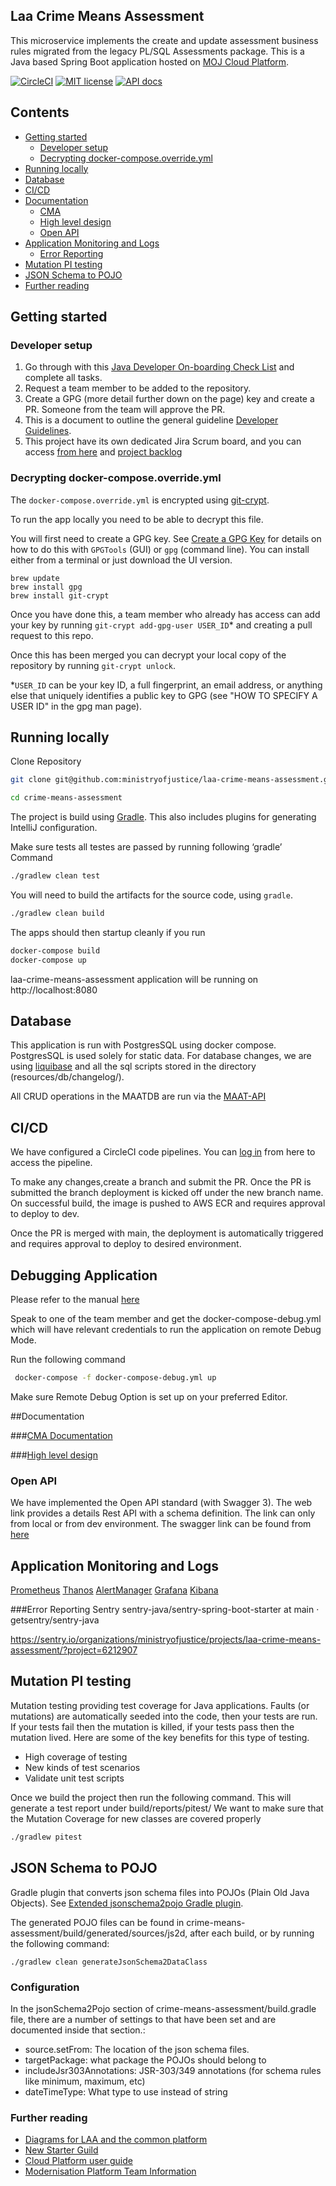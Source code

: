 ## Laa Crime Means Assessment

This microservice implements the create and update assessment business rules migrated from the legacy PL/SQL Assessments package.
This is a Java based Spring Boot application hosted on [MOJ Cloud Platform](https://user-guide.cloud-platform.service.justice.gov.uk/documentation/concepts/about-the-cloud-platform.html).

[![CircleCI](https://dl.circleci.com/status-badge/img/gh/ministryofjustice/laa-crime-means-assessment/tree/main.svg?style=shield)](https://dl.circleci.com/status-badge/redirect/gh/ministryofjustice/laa-crime-means-assessment/tree/main)
[![MIT license](https://img.shields.io/badge/License-MIT-blue.svg)](LICENSE)
[![API docs](https://img.shields.io/badge/API_docs_-view-85EA2D.svg?logo=swagger)](https://laa-crime-means-assessment-dev.apps.live.cloud-platform.service.justice.gov.uk/open-api/swagger-ui/index.html)

## Contents

- [Getting started](#getting-started)
    - [Developer setup](#developer-setup)
    - [Decrypting docker-compose.override.yml](#decrypting-docker-composeoverrideyml)
- [Running locally](#running-locally)
- [Database](#database)
- [CI/CD](#cicd)
- [Documentation](#documentation)
  - [CMA](#cma)
  - [High level design](#high-level-design)
  - [Open API](#open-api)
- [Application Monitoring and Logs](#application-monitoring-and-logs)
  - [Error Reporting](#error-reporting)
- [Mutation PI testing](#mutation-pi-testing)
- [JSON Schema to POJO](#json-schema-to-pojo)
- [Further reading](#further-reading)

## Getting started

### Developer setup

1. Go through with this [Java Developer On-boarding Check List](https://dsdmoj.atlassian.net/wiki/spaces/ASLST/pages/3738468667/Java+Developer+Onboarding+Check+List/) and complete all tasks.
2. Request a team member to be added to the repository.
3. Create a GPG (more detail further down on the page) key and create a PR. Someone from the team will approve the PR.
4. This is a document to outline the general guideline [Developer Guidelines](https://dsdmoj.atlassian.net/wiki/spaces/ASLST/pages/3896049821/Developer+Guidelines).
5. This project have its own dedicated Jira Scrum board, and you can access [from here](https://dsdmoj.atlassian.net/jira/software/projects/LCAM/boards/881) and [project backlog](https://dsdmoj.atlassian.net/jira/software/projects/LCAM/boards/881/backlog)

### Decrypting docker-compose.override.yml

The `docker-compose.override.yml` is encrypted using [git-crypt](https://github.com/AGWA/git-crypt).

To run the app locally you need to be able to decrypt this file.

You will first need to create a GPG key. See [Create a GPG Key](https://docs.publishing.service.gov.uk/manual/create-a-gpg-key.html) for details on how to do this with `GPGTools` (GUI) or `gpg` (command line).
You can install either from a terminal or just download the UI version.

```
brew update
brew install gpg
brew install git-crypt
```

Once you have done this, a team member who already has access can add your key by running `git-crypt add-gpg-user USER_ID`\* and creating a pull request to this repo.

Once this has been merged you can decrypt your local copy of the repository by running `git-crypt unlock`.

\*`USER_ID` can be your key ID, a full fingerprint, an email address, or anything else that uniquely identifies a public key to GPG (see "HOW TO SPECIFY A USER ID" in the gpg man page).

## Running locally

Clone Repository

```sh
git clone git@github.com:ministryofjustice/laa-crime-means-assessment.git

cd crime-means-assessment
```
The project is build using [Gradle](https://gradle.org/). This also includes plugins for generating IntelliJ configuration.

Make sure tests all testes are passed by running following ‘gradle’ Command

```sh
./gradlew clean test
```

You will need to build the artifacts for the source code, using `gradle`.

```sh
./gradlew clean build
```

The apps should then startup cleanly if you run

```sh
docker-compose build
docker-compose up
```

laa-crime-means-assessment application will be running on http://localhost:8080

## Database
This application is run with PostgresSQL using docker compose. PostgresSQL is used solely for static data.
For database changes, we are using [liquibase]() and all the sql scripts stored in the directory (resources/db/changelog/).

All CRUD operations in the MAATDB are run via the [MAAT-API](https://github.com/ministryofjustice/laa-maat-court-data-api)

## CI/CD
We have configured a CircleCI code pipelines. You can [log in](https://app.circleci.com/pipelines/github/ministryofjustice/laa-crime-means-assessment) from here to access the pipeline.

To make any changes,create a branch and submit the PR. Once the PR is submitted the branch deployment is kicked off under the new branch name. 
On successful build, the image is pushed to AWS ECR and requires approval to deploy to dev.

Once the PR is merged with main, the deployment is automatically triggered and requires approval to deploy to desired environment.

## Debugging Application
Please refer to the manual [here](https://dsdmoj.atlassian.net/wiki/spaces/~360899610/pages/3846439496/Debugging+crime-means-assessment)

Speak to one of the team member and get the docker-compose-debug.yml which will have relevant credentials to run the application on remote Debug Mode.

Run the following command

```sh
 docker-compose -f docker-compose-debug.yml up
```

Make sure Remote Debug Option is set up on your preferred Editor.

##Documentation

###[CMA Documentation](https://dsdmoj.atlassian.net/wiki/spaces/ASLST/pages/3917447206/Crime+Means+Assessment+Service+CMA)

###[High level design](https://dsdmoj.atlassian.net/wiki/spaces/LAACP/pages/3673751570/Means+Assessment+-+High+level+Design+Approach)

### Open API

We have implemented the Open API standard (with Swagger 3). The web link provides a details Rest API with a schema definition. The link can only from local or from dev environment. 
The swagger link can be found from [here](http://localhost:8080/open-api/docs.html)

## Application Monitoring and Logs

[Prometheus](https://prometheus.cloud-platform.service.justice.gov.uk)
[Thanos](https://thanos.live.cloud-platform.service.justice.gov.uk)
[AlertManager](https://alertmanager.cloud-platform.service.justice.gov.uk)
[Grafana](https://grafana.cloud-platform.service.justice.gov.uk)
[Kibana](https://kibana.cloud-platform.service.justice.gov.uk)

###Error Reporting
Sentry sentry-java/sentry-spring-boot-starter at main · getsentry/sentry-java

https://sentry.io/organizations/ministryofjustice/projects/laa-crime-means-assessment/?project=6212907

## Mutation PI testing

Mutation testing providing test coverage for Java applications.
Faults (or mutations) are automatically seeded into the code, then your tests are run. If your tests fail then the mutation is killed, if your tests pass then the mutation lived.
Here are some of the key benefits for this type of testing.

- High coverage of testing
- New kinds of test scenarios
- Validate unit test scripts

Once we build the project then run the following command. This will generate a test report under build/reports/pitest/
We want to make sure that the Mutation Coverage for new classes are covered properly

```sh
./gradlew pitest
```

## JSON Schema to POJO

Gradle plugin that converts json schema files into POJOs (Plain Old Java Objects). See [Extended jsonschema2pojo Gradle plugin](https://github.com/jsonschema2dataclass/js2d-gradle).

The generated POJO files can be found in crime-means-assessment/build/generated/sources/js2d, after each build, or by running the following command:

```shell
./gradlew clean generateJsonSchema2DataClass
```

### Configuration

In the jsonSchema2Pojo section of crime-means-assessment/build.gradle file, there are a number of settings to that have
been set and are documented inside that section.:

- source.setFrom: The location of the json schema files.
- targetPackage: what package the POJOs should belong to
- includeJsr303Annotations: JSR-303/349 annotations (for schema rules like minimum, maximum, etc)
- dateTimeType: What type to use instead of string

### Further reading

- [Diagrams for LAA and the common platform](https://dsdmoj.atlassian.net/wiki/spaces/LAACP/pages/1513128006/Diagrams)
- [New Starter Guild](https://dsdmoj.atlassian.net/wiki/spaces/LAA/pages/1391460702/New+Hire+Check+List)
- [Cloud Platform user guide](https://user-guide.cloud-platform.service.justice.gov.uk/#application-logging)
- [Modernisation Platform Team Information](https://user-guide.modernisation-platform.service.justice.gov.uk/#modernisation-platform-team-information)
